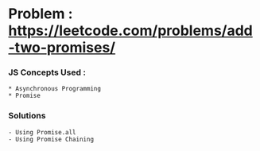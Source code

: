 # Problem : https://leetcode.com/problems/add-two-promises/

### JS Concepts Used :
    * Asynchronous Programming
    * Promise

### Solutions
    - Using Promise.all
    - Using Promise Chaining